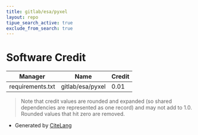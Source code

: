 ```yaml
---
title: gitlab/esa/pyxel
layout: repo
tipue_search_active: true
exclude_from_search: true
---
```

# Software Credit

|Manager|Name|Credit|
|-------|----|------|
|requirements.txt|gitlab/esa/pyxel|0.01|


> Note that credit values are rounded and expanded (so shared dependencies are represented as one record) and may not add to 1.0. Rounded values that hit zero are removed.


- Generated by [CiteLang](https://github.com/vsoch/citelang)
